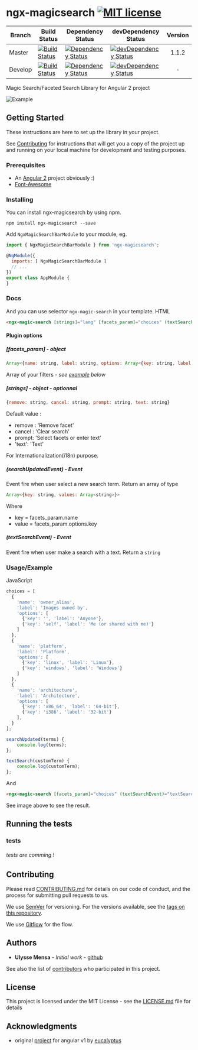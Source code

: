 # ngx-magicsearch [![MIT license](http://img.shields.io/badge/license-MIT-brightgreen.svg)](http://opensource.org/licenses/MIT)

|        Branch        |       Build Status     |   Dependency Status  |  devDependency Status  |         Version        |
| ---------------------|------------------------|----------------------|------------------------|:----------------------:|
| Master               | [![Build Status](https://travis-ci.org/umens/ngx-magicsearch.svg?branch=master)](https://travis-ci.org/umens/ngx-magicsearch) | [![Dependency Status](https://david-dm.org/umens/ngx-magicsearch/master/status.svg)](https://david-dm.org/umens/ngx-magicsearch/master#info=dependencies) | [![devDependency Status](https://david-dm.org/umens/ngx-magicsearch/master/dev-status.svg)](https://david-dm.org/umens/ngx-magicsearch/master#info=devDependencies) | 1.1.2 |
| Develop              | [![Build Status](https://travis-ci.org/umens/ngx-magicsearch.svg?branch=develop)](https://travis-ci.org/umens/ngx-magicsearch)      | [![Dependency Status](https://david-dm.org/umens/ngx-magicsearch/develop/status.svg)](https://david-dm.org/umens/ngx-magicsearch/develop#info=dependencies) | [![devDependency Status](https://david-dm.org/umens/ngx-magicsearch/develop/dev-status.svg)](https://david-dm.org/umens/ngx-magicsearch/develop#info=devDependencies) | - |

Magic Search/Faceted Search Library for Angular 2 project

![Example](http://g.recordit.co/GXi53Arzu9.gif)

## Getting Started

These instructions are here to set up the library in your project.

See [Contributing](#Contributing) for instructions that will get you a copy of the project up and running on your local machine for development and testing purposes.

### Prerequisites

- An [Angular 2](https://github.com/angular/angular) project obviously :)
- [Font-Awesome](https://github.com/FortAwesome/Font-Awesome)

### Installing

You can install ngx-magicsearch by using npm.

```
npm install ngx-magicsearch --save
```
Add `NgxMagicSearchBarModule` to your module, eg.
```javascript
import { NgxMagicSearchBarModule } from 'ngx-magicsearch';

@NgModule({
  imports: [ NgxMagicSearchBarModule ]
  // ...
})
export class AppModule {
}
```
### Docs
And you can use selector `ngx-magic-search` in your template.
HTML
```html
<ngx-magic-search [strings]="lang" [facets_param]="choices" (textSearchEvent)="textSearch($event)" (searchUpdatedEvent)="searchUpdated($event)"></ngx-magic-search>
```
#### Plugin options
##### [facets_param] - *object*
```javascript
Array<{name: string, label: string, options: Array<{key: string, label: string}>}>
```
Array of your filters - *see [example](#Example) below*
##### [strings] - *object* - *optionnal*
```javascript
{remove: string, cancel: string, prompt: string, text: string}
```
Default value :
- remove : 'Remove facet'
- cancel : 'Clear search'
- prompt: 'Select facets or enter text'
- 'text': 'Text'

For Internationalization(i18n) purpose.

##### (searchUpdatedEvent) - *Event*
Event fire when user select a new search term. Return an array of type
```javascript
Array<{key: string, values: Array<string>}>
```
Where
- key = facets_param.name
- value = facets_param.options.key

##### (textSearchEvent) - *Event*
Event fire when user make a search with a text. Return a `string`

### Usage/Example
JavaScript
```JavaScript
choices = [
  {
    'name': 'owner_alias',
    'label': 'Images owned by',
    'options': [
      {'key': '', 'label': 'Anyone'},
      {'key': 'self', 'label': 'Me (or shared with me)'}
    ]
  },
  {
    'name': 'platform',
    'label': 'Platform',
    'options': [
      {'key': 'linux', 'label': 'Linux'},
      {'key': 'windows', 'label': 'Windows'}
    ]
  },
  {
    'name': 'architecture',
    'label': 'Architecture',
    'options': [
      {'key': 'x86_64', 'label': '64-bit'},
      {'key': 'i386', 'label': '32-bit'}
    ],
  }
];

searchUpdated(terms) {
	console.log(terms);
};

textSearch(customTerm) {
	console.log(customTerm);
};
```
And
```HTML
<ngx-magic-search [facets_param]="choices" (textSearchEvent)="textSearch($event)" (searchUpdatedEvent)="searchUpdated($event)"></ngx-magic-search>
```

See image above to see the result.

## Running the tests

### tests

###### tests are comming !

## Contributing

Please read [CONTRIBUTING.md](CONTRIBUTING.md) for details on our code of conduct, and the process for submitting pull requests to us.

We use [SemVer](http://semver.org/) for versioning. For the versions available, see the [tags on this repository](https://github.com/umens/ngx-magicsearch/tags).

We use [Gitflow](http://danielkummer.github.io/git-flow-cheatsheet/) for the flow.

## Authors

* **Ulysse Mensa** - *Initial work* - [github](https://github.com/umens)

See also the list of [contributors](https://github.com/umens/ngx-magicsearch/contributors) who participated in this project.

## License

This project is licensed under the MIT License - see the [LICENSE.md](LICENSE.md) file for details

## Acknowledgments

* original [project](https://github.com/eucalyptus/magic-search) for angular v1 by [eucalyptus](https://github.com/eucalyptus)
